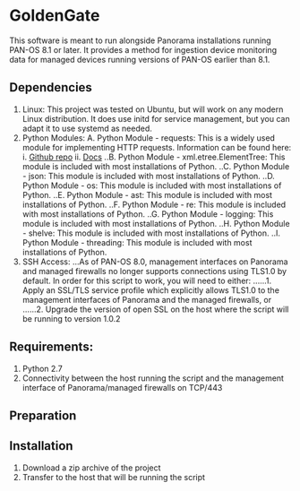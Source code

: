 # GoldenGate

This software is meant to run alongside Panorama installations running PAN-OS 8.1 or later. It provides a method for ingestion device monitoring data for managed devices running versions of PAN-OS earlier than 8.1.

## Dependencies

  1. Linux: This project was tested on Ubuntu, but will work on any modern Linux distribution. It does use initd for service management, but you can adapt it to use systemd as needed.
  2. Python Modules:
    A. Python Module - requests: This is a widely used module for implementing HTTP requests. Information can be found here:
      i. [Github repo](https://github.com/requests/requests)
      ii. [Docs](http://docs.python-requests.org/en/master/)
  ..B. Python Module - xml.etree.ElementTree: This module is included with most installations of Python.
  ..C. Python Module - json: This module is included with most installations of Python.
  ..D. Python Module - os: This module is included with most installations of Python.
  ..E. Python Module - ast: This module is included with most installations of Python.
  ..F. Python Module - re: This module is included with most installations of Python.
  ..G. Python Module - logging: This module is included with most installations of Python.
  ..H. Python Module - shelve: This module is included with most installations of Python.
  ..I. Python Module - threading: This module is included with most installations of Python.
  3. SSH Access:
  ...As of PAN-OS 8.0, management interfaces on Panorama and managed firewalls no longer supports connections using TLS1.0 by default. In order for this script to work, you will need to either:
  ......1. Apply an SSL/TLS service profile which explicitly allows TLS1.0 to the management interfaces of Panorama and the managed firewalls, or
  ......2. Upgrade the version of open SSL on the host where the script will be running to version 1.0.2
  
  
  ## Requirements:
  1. Python 2.7
  2. Connectivity between the host running the script and the management interface of Panorama/managed firewalls on TCP/443


## Preparation


## Installation

1. Download a zip archive of the project
2. Transfer to the host that will be running the script
